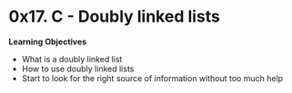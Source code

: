 # 0x17. C - Doubly linked lists

**Learning Objectives**

* What is a doubly linked list
* How to use doubly linked lists
* Start to look for the right source of information without too much help